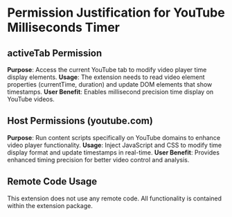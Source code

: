 # Permission Justification for YouTube Milliseconds Timer

## activeTab Permission
**Purpose**: Access the current YouTube tab to modify video player time display elements.
**Usage**: The extension needs to read video element properties (currentTime, duration) and update DOM elements that show timestamps.
**User Benefit**: Enables millisecond precision time display on YouTube videos.

## Host Permissions (youtube.com)
**Purpose**: Run content scripts specifically on YouTube domains to enhance video player functionality.
**Usage**: Inject JavaScript and CSS to modify time display format and update timestamps in real-time.
**User Benefit**: Provides enhanced timing precision for better video control and analysis.

## Remote Code Usage
This extension does not use any remote code. All functionality is contained within the extension package.
